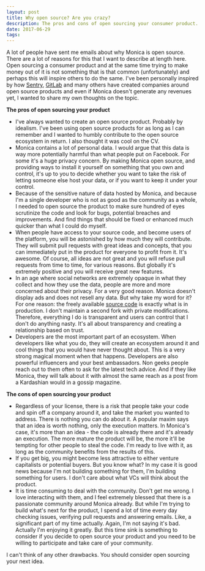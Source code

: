 ```yaml
---
layout: post
title: Why open source? Are you crazy?
description: The pros and cons of open sourcing your consumer product.
date: 2017-06-29
tags:
---
```


A lot of people have sent me emails about why Monica is open source. There are
a lot of reasons for this that I want to describe at length here. Open sourcing
a consumer product and at the same time trying to make money out of it is not
something that is that common (unfortunately) and perhaps this will inspire
others to do the same. I've been personally inspired by how <a
href="https://sentry.io">Sentry</a>, <a
href="https://about.gitlab.com">GitLab</a> and many others have created
companies around open source products and even if Monica doesn't generate any
revenues yet, I wanted to share my own thoughts on the topic.

**The pros of open sourcing your product**

* I've always wanted to create an open source product. Probably by idealism.
I've been using open source products for as long as I can remember and I wanted
to humbly contribute to the open source ecosystem in return. I also thought it
was cool on the CV.
* Monica contains a lot of personal data. I would argue that this data is way
more potentially harmful than what people put on Facebook. For some it's a huge
privacy concern. By making Monica open source, and providing ways to install it
yourself on something that you own and control, it's up to you to decide
whether you want to take the risk of letting someone else host your data, or if
you want to keep it under your control.
* Because of the sensitive nature of data hosted by Monica, and because I'm a
single developer who is not as good as the community as a whole, I needed to
open source the product to make sure hundred of eyes scrutinize the code and
look for bugs, potential breaches and improvements. And find things that should
be fixed or enhanced much quicker than what I could do myself.
* When people have access to your source code, and become users of the
platform, you will be astonished by how much they will contribute. They will
submit pull requests with great ideas and concepts, that you can immediately
put in the product for everyone to profit from it. It's awesome. Of course, all
ideas are not great and you will refuse pull requests from time to time, for
various reasons. But globally it's extremely positive and you will receive
great new features.
* In an age where social networks are extremely opaque in what they collect and
how they use the data, people are more and more concerned about their privacy.
For a very good reason. Monica doesn't display ads and does not resell any
data. But why take my word for it? For one reason: the freely available [source
code](https://github.com/monicahq/monica) is exactly what is in production. I
don't maintain a second fork with private modifications. Therefore, everything
I do is transparent and users can control that I don't do anything nasty. It's
all about transparency and creating a relationship based on trust.
* Developers are the most important part of an ecosystem. When developers like
what you do, they will create an ecosystem around it and cool things that you
would have never thought about. This is a very strong magical moment when that
happens. Developers are also powerful influencers and your best ambassadors.
Non geeks people reach out to them often to ask for the latest tech advice. And
if they like Monica, they will talk about it with almost the same reach as a
post from a Kardashian would in a gossip magazine.

**The cons of open sourcing your product**

* Regardless of your license, there is a risk that people take your code and
spin off a company around it, and take the market you wanted to address. There
is nothing you can do about it. A popular maxim says that an idea is worth
nothing, only the execution matters. In Monica's case, it's more than an idea -
the code is already there and it's already an execution. The more mature the
product will be, the more it'll be tempting for other people to steal the code.
I'm ready to live with it, as long as the community benefits from the results
of this.
* If you get big, you might become less attractive to either venture
capitalists or potential buyers. But you know what? In my case it is good news
because I'm not building something for them, I'm building something for users.
I don't care about what VCs will think about the product.
* It is time consuming to deal with the community. Don't get me wrong. I love
interacting with them, and I feel extremely blessed that there is a passionate
community around Monica already. But while I'm trying to build what's next for
the product, I spend a lot of time every day checking issues, verifying pull
requests and answering emails. Like, a significant part of my time actually.
Again, I'm not saying it's bad. Actually I'm enjoying it greatly. But this time
sink is something to consider if you decide to open source your product and you
need to be willing to participate and take care of your community.

I can't think of any other drawbacks. You should consider open sourcing your
next idea.
